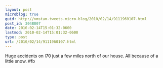 ```yaml
---
layout: post
microblog: true
guid: http://vmstan-tweets.micro.blog/2010/02/14/9111960107.html
post_id: 3048807
date: 2010-02-14T15:01:32-0600
lastmod: 2010-02-14T15:01:32-0600
type: post
url: /2010/02/14/9111960107.html
---
```

Huge accidents on I70 just a few miles north of our house. All because of a little snow. #fb
